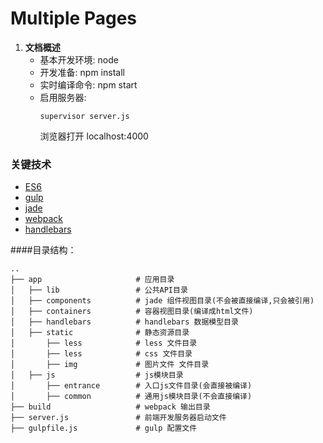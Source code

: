 # Multiple Pages

1. **文档概述**
    - 基本开发环境: node
    - 开发准备: npm install 
    - 实时编译命令:  npm start
    - 启用服务器: 
         ```
         supervisor server.js
         
         ```
         浏览器打开 localhost:4000
### 关键技术
- [ES6](http://es6.ruanyifeng.com/)
- [gulp](http://www.gulpjs.com.cn/docs/api/)
- [jade](http://jade-lang.com/reference/includes/)
- [webpack](https://fakefish.github.io/react-webpack-cookbook/index.html)
- [handlebars](http://handlebarsjs.com/)

####目录结构：
```
..
├── app                     # 应用目录
│   ├── lib                 # 公共API目录
│   ├── components          # jade 组件视图目录(不会被直接编译,只会被引用)
│   ├── containers          # 容器视图目录(编译成html文件) 
│   ├── handlebars          # handlebars 数据模型目录
│   ├── static              # 静态资源目录
│       ├── less            # less 文件目录
│       ├── less            # css 文件目录
│       ├── img             # 图片文件 文件目录
│   ├── js                  # js模块目录
│       ├── entrance        # 入口js文件目录(会直接被编译)
│       ├── common          # 通用js模块目录(不会直接编译)
├── build                   # webpack 输出目录
├── server.js               # 前端开发服务器启动文件
├── gulpfile.js             # gulp 配置文件
```
